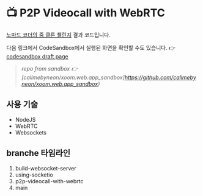 # 📺 P2P Videocall with WebRTC

[노마드 코더의 줌 클론 챌린지](https://nomadcoders.co/noom-challenge) 결과 코드입니다.

다음 링크에서 CodeSandbox에서 실행된 화면을 확인할 수도 있습니다. 👉 [codesandbox draft page](https://ewf8kv.sse.codesandbox.io/)

> _repo from sandbox 👉 [callmebyneon/xoom.web.app_sandbox]https://github.com/callmebyneon/xoom.web.app_sandbox)_


## 사용 기술
- NodeJS
- WebRTC
- Websockets


## branche 타임라인
1. build-websocket-server
2. using-socketio
3. p2p-videocall-with-webrtc
4. main
